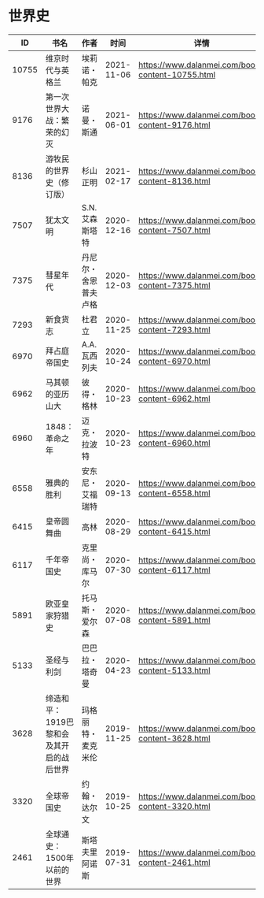 # 世界史

| ID | 书名 | 作者 | 时间 | 详情 | 下载页面 | EPUB下载链接 | MOBI下载链接 | AZW3下载链接 |
| --- | --- | --- | --- | --- | --- | --- | --- | --- |
| 10755 | 维京时代与英格兰 | 埃莉诺・帕克 | 2021-11-06 | https://www.dalanmei.com/book-content-10755.html | https://www.dalanmei.com/download-book-10755.html | http://ct.dalanmei.com/f/31084289-570138992-8f9aef | http://ct.dalanmei.com/f/31084289-570354741-ea520c | http://ct.dalanmei.com/f/31084289-571402652-e8df4d |
| 9176 | 第一次世界大战：繁荣的幻灭 | 诺曼・斯通 | 2021-06-01 | https://www.dalanmei.com/book-content-9176.html | https://www.dalanmei.com/download-book-9176.html | http://ct.dalanmei.com/f/31084289-571724931-eeb21c | http://ct.dalanmei.com/f/31084289-572112113-31c25c | http://ct.dalanmei.com/f/31084289-572115906-6b999f |
| 8136 | 游牧民的世界史（修订版） | 杉山正明 | 2021-02-17 | https://www.dalanmei.com/book-content-8136.html | https://www.dalanmei.com/download-book-8136.html | http://ct.dalanmei.com/f/31084289-571697747-2a0149 | http://ct.dalanmei.com/f/31084289-572115923-e5a285 | http://ct.dalanmei.com/f/31084289-572148951-e80035 |
| 7507 | 犹太文明 | S.N.艾森斯塔特 | 2020-12-16 | https://www.dalanmei.com/book-content-7507.html | https://www.dalanmei.com/download-book-7507.html | http://ct.dalanmei.com/f/31084289-571637944-576c37 | http://ct.dalanmei.com/f/31084289-572122002-0c545f | http://ct.dalanmei.com/f/31084289-572183189-18bf87 |
| 7375 | 彗星年代 | 丹尼尔・舍恩普夫卢格 | 2020-12-03 | https://www.dalanmei.com/book-content-7375.html | https://www.dalanmei.com/download-book-7375.html | http://ct.dalanmei.com/f/31084289-571623321-467b69 | http://ct.dalanmei.com/f/31084289-572131098-b4b8bb | http://ct.dalanmei.com/f/31084289-572190809-59d793 |
| 7293 | 新食货志 | 杜君立 | 2020-11-25 | https://www.dalanmei.com/book-content-7293.html | https://www.dalanmei.com/download-book-7293.html | http://ct.dalanmei.com/f/31084289-571531534-389b5e | http://ct.dalanmei.com/f/31084289-571798186-fe486e | http://ct.dalanmei.com/f/31084289-572194934-947bf4 |
| 6970 | 拜占庭帝国史 | A.A.瓦西列夫 | 2020-10-24 | https://www.dalanmei.com/book-content-6970.html | https://www.dalanmei.com/download-book-6970.html | http://ct.dalanmei.com/f/31084289-571542445-32d022 | http://ct.dalanmei.com/f/31084289-571812272-0f34c6 | http://ct.dalanmei.com/f/31084289-572196454-44b7c2 |
| 6962 | 马其顿的亚历山大 | 彼得・格林 | 2020-10-23 | https://www.dalanmei.com/book-content-6962.html | https://www.dalanmei.com/download-book-6962.html | http://ct.dalanmei.com/f/31084289-571542976-a1d821 | http://ct.dalanmei.com/f/31084289-571812924-88e1b0 | http://ct.dalanmei.com/f/31084289-572196479-e94001 |
| 6960 | 1848：革命之年 | 迈克・拉波特 | 2020-10-23 | https://www.dalanmei.com/book-content-6960.html | https://www.dalanmei.com/download-book-6960.html | http://ct.dalanmei.com/f/31084289-571543012-1502b1 | http://ct.dalanmei.com/f/31084289-571812978-8566fb | http://ct.dalanmei.com/f/31084289-572196484-c7741b |
| 6558 | 雅典的胜利 | 安东尼・艾福瑞特 | 2020-09-13 | https://www.dalanmei.com/book-content-6558.html | https://www.dalanmei.com/download-book-6558.html | http://ct.dalanmei.com/f/31084289-571551011-fa9480 | http://ct.dalanmei.com/f/31084289-571859294-f75db7 | http://ct.dalanmei.com/f/31084289-572202006-e38fd2 |
| 6415 | 皇帝圆舞曲 | 高林 | 2020-08-29 | https://www.dalanmei.com/book-content-6415.html | https://www.dalanmei.com/download-book-6415.html | http://ct.dalanmei.com/f/31084289-571553172-6c2b00 | http://ct.dalanmei.com/f/31084289-571883794-195618 | http://ct.dalanmei.com/f/31084289-572202661-7d7244 |
| 6117 | 千年帝国史 | 克里尚・库马尔 | 2020-07-30 | https://www.dalanmei.com/book-content-6117.html | https://www.dalanmei.com/download-book-6117.html | http://ct.dalanmei.com/f/31084289-571558884-5a9a4f | http://ct.dalanmei.com/f/31084289-571919157-743b2e | http://ct.dalanmei.com/f/31084289-572204136-747a14 |
| 5891 | 欧亚皇家狩猎史 | 托马斯・爱尔森 | 2020-07-08 | https://www.dalanmei.com/book-content-5891.html | https://www.dalanmei.com/download-book-5891.html | http://ct.dalanmei.com/f/31084289-571619559-db7f7e | http://ct.dalanmei.com/f/31084289-571732516-977145 | http://ct.dalanmei.com/f/31084289-571912026-f5957a |
| 5133 | 圣经与利剑 | 巴巴拉・塔奇曼 | 2020-04-23 | https://www.dalanmei.com/book-content-5133.html | https://www.dalanmei.com/download-book-5133.html | http://ct.dalanmei.com/f/31084289-571522259-da27ce | http://ct.dalanmei.com/f/31084289-571778864-464606 | http://ct.dalanmei.com/f/31084289-571925306-5684ab |
| 3628 | 缔造和平：1919巴黎和会及其开启的战后世界 | 玛格丽特・麦克米伦 | 2019-11-25 | https://www.dalanmei.com/book-content-3628.html | https://www.dalanmei.com/download-book-3628.html | http://ct.dalanmei.com/f/31084289-571551074-956d64 | http://ct.dalanmei.com/f/31084289-571861388-45ae98 | http://ct.dalanmei.com/f/31084289-572067877-760275 |
| 3320 | 全球帝国史 | 约翰・达尔文 | 2019-10-25 | https://www.dalanmei.com/book-content-3320.html | https://www.dalanmei.com/download-book-3320.html | http://ct.dalanmei.com/f/31084289-571556145-89e9d7 | http://ct.dalanmei.com/f/31084289-571912652-7b77cf | http://ct.dalanmei.com/f/31084289-572073157-41af4e |
| 2461 | 全球通史：1500年以前的世界 | 斯塔夫里阿诺斯  | 2019-07-31 | https://www.dalanmei.com/book-content-2461.html | https://www.dalanmei.com/download-book-2461.html | http://ct.dalanmei.com/f/31084289-571581598-798c6a | http://ct.dalanmei.com/f/31084289-571736955-df11b6 | http://ct.dalanmei.com/f/31084289-571861642-3a9928 |
